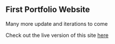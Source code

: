 <h2> First Portfolio Website </h2>

<p> Many more update and iterations to come </p>

<p> Check out the live version of this site <a href="https://tijanayo.github.io/first_portfolio_iteration" target="_blank">here</a></p>